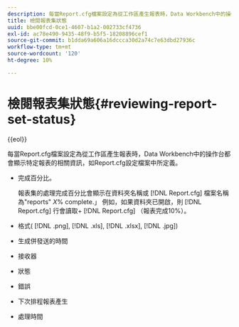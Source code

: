 ```yaml
---
description: 每當Report.cfg檔案設定為從工作區產生報表時，Data Workbench中的操作台都會顯示特定報表的相關資訊，如Report.cfg設定檔案中所定義。
title: 檢閱報表集狀態
uuid: bbe00fcd-0ce1-4607-b1a2-002733cf4736
exl-id: ac78e490-9435-48f9-b5f5-18208896cef1
source-git-commit: b1dda69a606a16dccca30d2a74c7e63dbd27936c
workflow-type: tm+mt
source-wordcount: '120'
ht-degree: 10%

---
```


# 檢閱報表集狀態{#reviewing-report-set-status}

{{eol}}

每當Report.cfg檔案設定為從工作區產生報表時，Data Workbench中的操作台都會顯示特定報表的相關資訊，如Report.cfg設定檔案中所定義。

* 完成百分比。

   報表集的處理完成百分比會顯示在資料夾名稱或 [!DNL Report.cfg] 檔案名稱為&quot;reports&quot; *X*% complete.」 例如，如果資料夾已開啟，則 [!DNL Report.cfg] 行會讀取+ [!DNL Report.cfg] （報表完成10%）。
* 格式( [!DNL .png], [!DNL .xls], [!DNL .xlsx], [!DNL .jpg])

* 生成併發送的時間
* 接收器
* 狀態
* 錯誤
* 下次排程報表產生
* 處理時間
